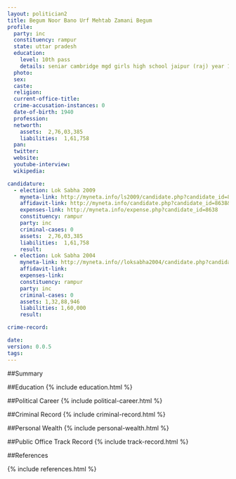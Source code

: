 ```yaml
---
layout: politician2
title: Begum Noor Bano Urf Mehtab Zamani Begum
profile: 
  party: inc
  constituency: rampur
  state: uttar pradesh
  education: 
    level: 10th pass
    details: seniar cambridge mgd girls high school jaipur (raj) year 1956
  photo: 
  sex: 
  caste: 
  religion: 
  current-office-title: 
  crime-accusation-instances: 0
  date-of-birth: 1940
  profession: 
  networth: 
    assets:  2,76,03,385
    liabilities:  1,61,758
  pan: 
  twitter: 
  website: 
  youtube-interview: 
  wikipedia: 

candidature: 
  - election: Lok Sabha 2009
    myneta-link: http://myneta.info/ls2009/candidate.php?candidate_id=8638
    affidavit-link: http://myneta.info/candidate.php?candidate_id=8638&scan=original
    expenses-link: http://myneta.info/expense.php?candidate_id=8638
    constituency: rampur 
    party: inc
    criminal-cases: 0
    assets:  2,76,03,385
    liabilities:  1,61,758
    result:  
  - election: Lok Sabha 2004
    myneta-link: http://myneta.info//loksabha2004/candidate.php?candidate_id=4836
    affidavit-link: 
    expenses-link: 
    constituency: rampur 
    party: inc
    criminal-cases: 0
    assets: 1,32,88,946
    liabilities: 1,60,000
    result:  

crime-record: 

date: 
version: 0.0.5
tags: 
---
```

##Summary


##Education
{% include education.html %}


##Political Career
{% include political-career.html %}


##Criminal Record
{% include criminal-record.html %}


##Personal Wealth
{% include personal-wealth.html %}


##Public Office Track Record
{% include track-record.html %}


##References


{% include references.html %}